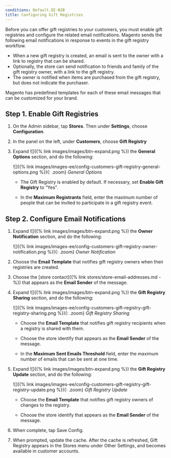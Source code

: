 ```yaml
---
conditions: Default.EE-B2B
title: Configuring Gift Registries
---
```


Before you can offer gift registries to your customers, you must enable gift registries and configure the related email notifications. Magento sends the following email notifications in response to events in the gift registry workflow.

* When a new gift registry is created, an email is sent to the owner with a link to registry that can be shared.
* Optionally, the store can send notification to friends and family of the gift registry owner, with a link to the gift registry.
* The owner is notified when items are purchased from the gift registry, but does not indicate the purchaser.

Magento has predefined templates for each of these email messages that can be customized for your brand.

## Step 1. Enable Gift Registries

1. On the Admin sidebar, tap **Stores**. Then under **Settings**, choose **Configuration**.

1. In the panel on the left, under **Customers**, choose **Gift Registry**

1. Expand ![]({% link images/images/btn-expand.png %}) the **General Options** section, and do the following:

    ![]({% link images/images-ee/config-customers-gift-registry-general-options.png %}){: .zoom}
    *General Options*

    * The Gift Registry is enabled by default. If necessary, set **Enable Gift Registry** to “Yes".

    * In the **Maximum Registrants** field, enter the maximum number of people that can be invited to participate in a gift registry event.

## Step 2. Configure Email Notifications

1. Expand ![]({% link images/images/btn-expand.png %}) the **Owner Notification** section, and do the following:

    ![]({% link images/images-ee/config-customers-gift-registry-owner-notification.png %}){: .zoom}
    *Owner Notification*

1. Choose the **Email Template** that notifies gift registry owners when their registries are created.

1. Choose the [store contact]({% link stores/store-email-addresses.md -%}) that appears as the **Email Sender** of the message.

1. Expand ![]({% link images/images/btn-expand.png %}) the **Gift Registry Sharing** section, and do the following:

    ![]({% link images/images-ee/config-customers-gift-registry-gift-registry-sharing.png %}){: .zoom}
    *Gift Registry Sharing*

    * Choose the **Email Template** that notifies gift registry recipients when a registry is shared with them.

    * Choose the store identify that appears as the **Email Sender** of the message.

    * In the **Maximum Sent Emails Threshold** field, enter the maximum number of emails that can be sent at one time.

1. Expand ![]({% link images/images/btn-expand.png %}) the **Gift Registry Update** section, and do the following:

    ![]({% link images/images-ee/config-customers-gift-registry-gift-registry-update.png %}){: .zoom}
    *Gift Registry Update*

    * Choose the **Email Template** that notifies gift registry owners of changes to the registry.

    * Choose the store identify that appears as the **Email Sender** of the message.

1. When complete, tap <span class="btn">Save Config</span>.

1. When prompted, update the cache. After the cache is refreshed, Gift Registry appears in the Stores menu under Other Settings, and becomes available in customer accounts.
